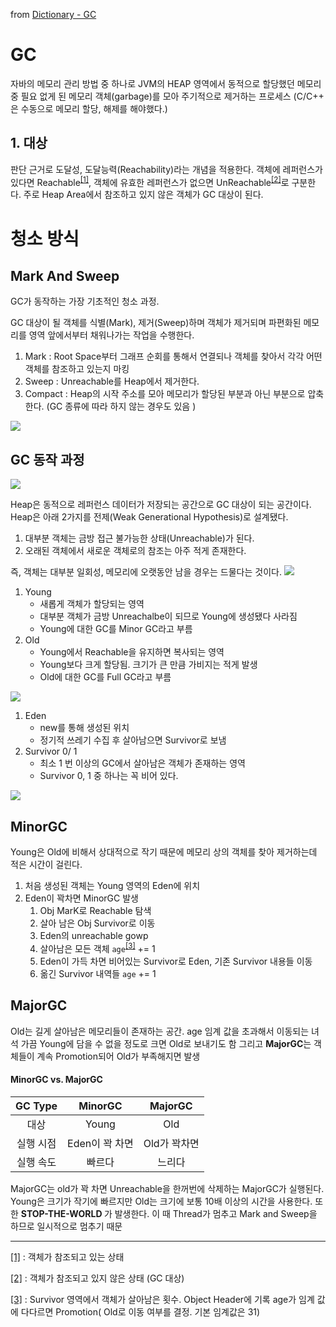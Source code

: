 from [Dictionary - GC](https://github.com/newkayak12/Dictionary/blob/master/java/05.GC.md)

# GC
자바의 메모리 관리 방법 중 하나로 JVM의 HEAP 영역에서 동적으로 할당했던 메모리 중 필요 없게 된 메모리 객체(garbage)를 모아 주기적으로 제거하는 프로세스
(C/C++ 은 수동으로 메모리 할당, 해제를 해야했다.)

## 1. 대상
판단 근거로 도달성, 도달능력(Reachability)라는 개념을 적용한다. 객체에 레퍼런스가 있다면 Reachable<sup>[[1]](#reachable)</sup>, 객체에 유효한 레퍼런스가 없으면 UnReachable<sup>[[2]](#unreachable)</sup>로 구분한다.
주로 Heap Area에서 참조하고 있지 않은 객체가 GC 대상이 된다.


# 청소 방식
## Mark And Sweep
GC가 동작하는 가장 기초적인 청소 과정.

GC 대상이 될 객체를 식별(Mark), 제거(Sweep)하며 객체가 제거되며 파편화된 메모리를 영역 앞에서부터 채워나가는 작업을 수행한다.
1. Mark : Root Space부터 그래프 순회를 통해서 연결되나 객체를 찾아서 각각 어떤 객체를 참조하고 있는지 마킹
2. Sweep : Unreachable를 Heap에서 제거한다.
3. Compact : Heap의 시작 주소를 모아 메모리가 할당된 부분과 아닌 부분으로 압축한다. (GC 종류에 따라 하지 않는 경우도 있음 )


![](/assets/imgrootSpace.png)


## GC 동작 과정
![](/assets/imggc.png)

Heap은 동적으로 레퍼런스 데이터가 저장되는 공간으로 GC 대상이 되는 공간이다. Heap은 아래 2가지를 전제(Weak Generational Hypothesis)로 설계됐다.
1. 대부분 객체는 금방 접근 불가능한 상태(Unreachable)가 된다.
2. 오래된 객체에서 새로운 객체로의 참조는 아주 적게 존재한다.

즉, 객체는 대부분 일회성, 메모리에 오랫동안 남을 경우는 드물다는 것이다. 
![](/assets/imgbasicHeap.png)

1. Young
   - 새롭게 객체가 할당되는 영역
   - 대부분 객체가 금방 Unreachalbe이 되므로 Young에 생성됐다 사라짐
   - Young에 대한 GC를 Minor GC라고 부름
2. Old
   - Young에서 Reachable을 유지하면 복사되는 영역
   - Young보다 크게 할당됨. 크기가 큰 만큼 가비지는 적게 발생
   - Old에 대한 GC를 Full GC라고 부름

 ![](/assets/imgdetailHeap.png)

1. Eden
   - new를 통해 생성된 위치
   - 정기적 쓰레기 수집 후 살아남으면 Survivor로 보냄
2. Survivor 0/ 1
   - 최소 1 번 이상의 GC에서 살아남은 객체가 존재하는 영역
   - Survivor 0, 1 중 하나는 꼭 비어 있다.

![](/assets/imgpermanent.png)


## MinorGC
Young은 Old에 비해서 상대적으로 작기 때문에 메모리 상의 객체를 찾아 제거하는데 적은 시간이 걸린다.

1. 처음 생성된 객체는 Young 영역의 Eden에 위치
2. Eden이 꽉차면 MinorGC 발생
   1. Obj MarK로 Reachable 탐색
   2. 살아 남은 Obj Survivor로 이동
   3. Eden의 unreachable gowp
   4. 살아남은 모든 객체 `age`<sup>[[3]](#age)</sup> += 1
   5. Eden이 가득 차면 비어있는 Survivor로 Eden, 기존 Survivor 내용들 이동 
   6. 옮긴 Survivor 내역들 `age` += 1

## MajorGC
Old는 길게 살아남은 메모리들이 존재하는 공간. age 임계 값을 초과해서 이동되는 녀석 가끔 Young에 담을 수 없을 정도로 크면 Old로 보내기도 함
그리고 <strong>MajorGC</strong>는 객체들이 계속 Promotion되어 Old가 부족해지면 발생


#### MinorGC vs. MajorGC

| GC Type |  MinorGC   | MajorGC  |
|:-------:|:----------:|:--------:|
|   대상    |   Young    |   Old    |
|  실행 시점  | Eden이 꽉 차면 | Old가 꽉차면 |
|  실행 속도  |    빠르다     |   느리다    |



MajorGC는 old가 꽉 차면 Unreachable을 한꺼번에 삭제하는 MajorGC가 실행된다. Young은 크기가 작기에 빠르지만 Old는 크기에 보통 10배 이상의 시간을 사용한다.
또한 <strong> STOP-THE-WORLD </strong>가 발생한다. 이 때 Thread가 멈추고 Mark and Sweep을 하므로 일시적으로 멈추기 때문


------
<a href="reachable">[1]</a> : 객체가 참조되고 있는 상태

<a href="unreachable">[2]</a> : 객체가 참조되고 있지 않은 상태 (GC 대상)

<a href="age">[3]</a> : Survivor 영역에서 객체가 살아남은 횟수. Object Header에 기록 age가 임계 값에 다다르면 Promotion( Old로 이동 여부를 결정. 기본 임계값은 31)